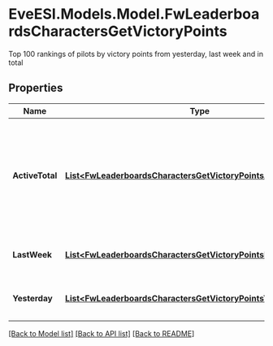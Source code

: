 # EveESI.Models.Model.FwLeaderboardsCharactersGetVictoryPoints
Top 100 rankings of pilots by victory points from yesterday, last week and in total

## Properties

Name | Type | Description | Notes
------------ | ------------- | ------------- | -------------
**ActiveTotal** | [**List&lt;FwLeaderboardsCharactersGetVictoryPointsActiveTotalInner&gt;**](FwLeaderboardsCharactersGetVictoryPointsActiveTotalInner.md) | Top 100 ranking of pilots active in faction warfare by total victory points. A pilot is considered \&quot;active\&quot; if they have participated in faction warfare in the past 14 days | 
**LastWeek** | [**List&lt;FwLeaderboardsCharactersGetVictoryPointsLastWeekInner&gt;**](FwLeaderboardsCharactersGetVictoryPointsLastWeekInner.md) | Top 100 ranking of pilots by victory points in the past week | 
**Yesterday** | [**List&lt;FwLeaderboardsCharactersGetVictoryPointsYesterdayInner&gt;**](FwLeaderboardsCharactersGetVictoryPointsYesterdayInner.md) | Top 100 ranking of pilots by victory points in the past day | 

[[Back to Model list]](../README.md#documentation-for-models) [[Back to API list]](../README.md#documentation-for-api-endpoints) [[Back to README]](../README.md)

